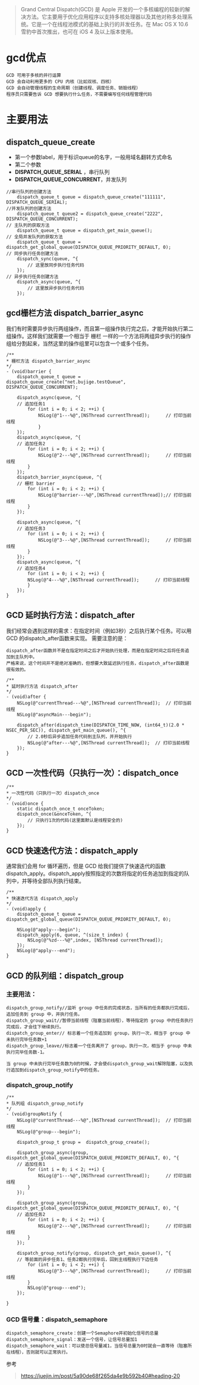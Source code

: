    > Grand Central Dispatch(GCD) 是 Apple 开发的一个多核编程的较新的解决方法。它主要用于优化应用程序以支持多核处理器以及其他对称多处理系统。它是一个在线程池模式的基础上执行的并发任务。在 Mac OS X 10.6 雪豹中首次推出，也可在 iOS 4 及以上版本使用。

# **gcd优点**
```
GCD 可用于多核的并行运算
GCD 会自动利用更多的 CPU 内核（比如双核、四核）
GCD 会自动管理线程的生命周期（创建线程、调度任务、销毁线程）
程序员只需要告诉 GCD 想要执行什么任务，不需要编写任何线程管理代码
```
# **主要用法**

## **dispatch_queue_create**
- 第一个参数label，用于标识queue的名字，一般用域名翻转方式命名
- 第二个参数
- **DISPATCH_QUEUE_SERIAL** ，串行队列
- **DISPATCH_QUEUE_CONCURRENT**，并发队列


```
//串行队列的创建方法
    dispatch_queue_t queue = dispatch_queue_create("111111", DISPATCH_QUEUE_SERIAL);
//并发队列的创建方法
    dispatch_queue_t queue2 = dispatch_queue_create("2222", DISPATCH_QUEUE_CONCURRENT);
// 主队列的获取方法
    dispatch_queue_t queue = dispatch_get_main_queue();
// 全局并发队列的获取方法
    dispatch_queue_t queue = dispatch_get_global_queue(DISPATCH_QUEUE_PRIORITY_DEFAULT, 0);
// 同步执行任务创建方法
    dispatch_sync(queue, ^{
        // 这里放同步执行任务代码
    });
// 异步执行任务创建方法
    dispatch_async(queue, ^{
        // 这里放异步执行任务代码
    });
```
## **gcd栅栏方法 dispatch_barrier_async**
我们有时需要异步执行两组操作，而且第一组操作执行完之后，才能开始执行第二组操作。这样我们就需要一个相当于 栅栏 一样的一个方法将两组异步执行的操作组给分割起来，当然这里的操作组里可以包含一个或多个任务。
```
/**
* 栅栏方法 dispatch_barrier_async
*/
- (void)barrier {
    dispatch_queue_t queue = dispatch_queue_create("net.bujige.testQueue", DISPATCH_QUEUE_CONCURRENT);

    dispatch_async(queue, ^{
    // 追加任务1
        for (int i = 0; i < 2; ++i) {
            NSLog(@"1---%@",[NSThread currentThread]);      // 打印当前线程
            }
    });
    dispatch_async(queue, ^{
    // 追加任务2
        for (int i = 0; i < 2; ++i) {
            NSLog(@"2---%@",[NSThread currentThread]);      // 打印当前线程
        }
    });
    dispatch_barrier_async(queue, ^{
    // 栅栏 barrier
        for (int i = 0; i < 2; ++i) {
            NSLog(@"barrier---%@",[NSThread currentThread]);// 打印当前线程
        }
    });

    dispatch_async(queue, ^{
    // 追加任务3
        for (int i = 0; i < 2; ++i) {
            NSLog(@"3---%@",[NSThread currentThread]);      // 打印当前线程
        }
    });
    dispatch_async(queue, ^{
    // 追加任务4
        for (int i = 0; i < 2; ++i) {
        NSLog(@"4---%@",[NSThread currentThread]);      // 打印当前线程
        }
    });
}
```

## **GCD 延时执行方法：dispatch_after**
我们经常会遇到这样的需求：在指定时间（例如3秒）之后执行某个任务。可以用 GCD 的dispatch_after函数来实现。
需要注意的是：
```
dispatch_after函数并不是在指定时间之后才开始执行处理，而是在指定时间之后将任务追加到主队列中。
严格来说，这个时间并不是绝对准确的，但想要大致延迟执行任务，dispatch_after函数是很有效的。
```

```
/**
* 延时执行方法 dispatch_after
*/
- (void)after {
    NSLog(@"currentThread---%@",[NSThread currentThread]);  // 打印当前线程
    NSLog(@"asyncMain---begin");

    dispatch_after(dispatch_time(DISPATCH_TIME_NOW, (int64_t)(2.0 * NSEC_PER_SEC)), dispatch_get_main_queue(), ^{
        // 2.0秒后异步追加任务代码到主队列，并开始执行
        NSLog(@"after---%@",[NSThread currentThread]);  // 打印当前线程
    });
}
```

## **GCD 一次性代码（只执行一次）：dispatch_once**
```
/**
* 一次性代码（只执行一次）dispatch_once
*/
- (void)once {
    static dispatch_once_t onceToken;
    dispatch_once(&onceToken, ^{
        // 只执行1次的代码(这里面默认是线程安全的)
    });
}
```

## **GCD 快速迭代方法：dispatch_apply**
通常我们会用 for 循环遍历，但是 GCD 给我们提供了快速迭代的函数dispatch_apply。dispatch_apply按照指定的次数将指定的任务追加到指定的队列中，并等待全部队列执行结束。
```
/**
* 快速迭代方法 dispatch_apply
*/
- (void)apply {
    dispatch_queue_t queue = dispatch_get_global_queue(DISPATCH_QUEUE_PRIORITY_DEFAULT, 0);

    NSLog(@"apply---begin");
    dispatch_apply(6, queue, ^(size_t index) {
        NSLog(@"%zd---%@",index, [NSThread currentThread]);
    });
    NSLog(@"apply---end");
}
```

## **GCD 的队列组：dispatch_group**
### 主要用法：
```
dispatch_group_notify//监听 group 中任务的完成状态，当所有的任务都执行完成后，追加任务到 group 中，并执行任务。
dispatch_group_wait//暂停当前线程（阻塞当前线程），等待指定的 group 中的任务执行完成后，才会往下继续执行。
dispatch_group_enter// 标志着一个任务追加到 group，执行一次，相当于 group 中未执行完毕任务数+1
dispatch_group_leave//标志着一个任务离开了 group，执行一次，相当于 group 中未执行完毕任务数-1。

当 group 中未执行完毕任务数为0的时候，才会使dispatch_group_wait解除阻塞，以及执行追加到dispatch_group_notify中的任务。
```

### **dispatch_group_notify**
```
/**
* 队列组 dispatch_group_notify
*/
- (void)groupNotify {
    NSLog(@"currentThread---%@",[NSThread currentThread]);  // 打印当前线程
    NSLog(@"group---begin");

    dispatch_group_t group =  dispatch_group_create();

    dispatch_group_async(group, dispatch_get_global_queue(DISPATCH_QUEUE_PRIORITY_DEFAULT, 0), ^{
    // 追加任务1
        for (int i = 0; i < 2; ++i) {
            NSLog(@"1---%@",[NSThread currentThread]);      // 打印当前线程
        }
    });

    dispatch_group_async(group, dispatch_get_global_queue(DISPATCH_QUEUE_PRIORITY_DEFAULT, 0), ^{
    // 追加任务2
        for (int i = 0; i < 2; ++i) {
            NSLog(@"2---%@",[NSThread currentThread]);      // 打印当前线程
        }
    });

    dispatch_group_notify(group, dispatch_get_main_queue(), ^{
    // 等前面的异步任务1、任务2都执行完毕后，回到主线程执行下边任务
        for (int i = 0; i < 2; ++i) {
            NSLog(@"3---%@",[NSThread currentThread]);      // 打印当前线程
        }
        NSLog(@"group---end");
    });

}
```

### **GCD 信号量：dispatch_semaphore**
```
dispatch_semaphore_create：创建一个Semaphore并初始化信号的总量
dispatch_semaphore_signal：发送一个信号，让信号总量加1
dispatch_semaphore_wait：可以使总信号量减1，当信号总量为0时就会一直等待（阻塞所在线程），否则就可以正常执行。
```
参考
>https://juejin.im/post/5a90de68f265da4e9b592b40#heading-20
